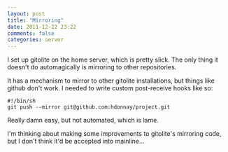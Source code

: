 ```yaml
---
layout: post
title: "Mirroring"
date: 2011-12-22 23:22
comments: false
categories: server
---
```

I set up gitolite on the home server, which is pretty slick. The only
thing it doesn't do automagically is mirroring to other repositories.

It has a mechanism to mirror to other gitolite installations, but
things like github don't work. I needed to write custom post-receive
hooks like so:

    #!/bin/sh
    git push --mirror git@github.com:hdonnay/project.git

Really damn easy, but not automated, which is lame.

I'm thinking about making some improvements to gitolite's mirroring
code, but I don't think it'd be accepted into mainline...
